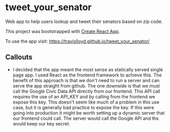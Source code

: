 # tweet_your_senator

Web app to help users lookup and tweet their senators based on zip code.

This project was bootstrapped with [Create React App](https://github.com/facebookincubator/create-react-app).

To use the app visit: https://travislloyd.github.io/tweet_your_senator/

## Callouts

* I decided that the app meant the most sense as statically served single page app.  I used React as the frontend framework to achieve this.  The benefit of this approach is that we don't need to run a server and can serve the app straight from github.  The one downside is that we must call the Google Civic Data API directly from our frontend.  This API call requires the use of an API_KEY and by calling from the frontend we expose this key.  This doesn't seem like much of a problem in this use case, but it is generally bad practice to expose the key.  If this were going into production it might be worth setting up a dynamic server that our frontend could call.  The server would call the Google API and ths would keep our key secret.
